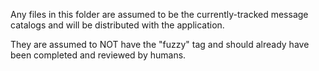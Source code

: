 Any files in this folder are assumed to be the currently-tracked message
catalogs and will be distributed with the application.

They are assumed to NOT have the "fuzzy" tag and should already have been
completed and reviewed by humans.
